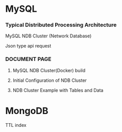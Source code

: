 # MySQL  

### Typical Distributed Processing Architecture
MySQL NDB Cluster (Network Database) 

Json type api request

### DOCUMENT PAGE

1. MySQL NDB Cluster(Docker) build

2. Initial Configuration of NDB Cluster

3. NDB Cluster Example with Tables and Data

# MongoDB

TTL index
